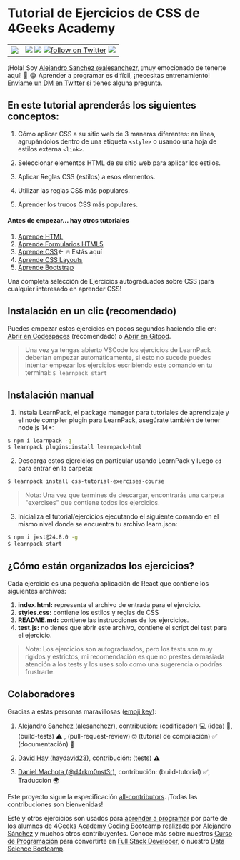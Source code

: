 # Tutorial de Ejercicios de CSS de 4Geeks Academy
<!-- hide -->
<table>
  <tr>
    <td><img src="https://github.com/4GeeksAcademy/css-tutorial-exercises-course/blob/master/.learn/assets/4geeks-icon-blue.png?raw=true"></td>
    <td>
      <img src="https://img.shields.io/github/last-commit/4geeksacademy/css-tutorial-exercises-course" />
      <a href="https://breatheco.de"><img src="https://img.shields.io/badge/certified-BreatheCode-blue" /></a>
      <a href="https://twitter.com/alesanchezr"><img src="https://img.shields.io/twitter/follow/alesanchezr?style=social&logo=twitter" alt="follow on Twitter"></a>
      <a href="https://gitpod.io#https://github.com/4GeeksAcademy/css-tutorial-exercises-course.git"><img src="https://img.shields.io/badge/Gitpod-ready--to--code-blue?logo=gitpod" /></a>
    </td>
  </tr>
</table>

¡Hola! Soy [Alejandro Sanchez @alesanchezr](https://github.com/alesanchezr), ¡muy emocionado de tenerte aquí! 🎉 😂 Aprender a programar es difícil, ¡necesitas entrenamiento! [Envíame un DM en Twitter](https://twitter.com/alesanchezr) si tienes alguna pregunta. 
<!-- endhide -->

## En este tutorial aprenderás los siguientes conceptos:

1. Cómo aplicar CSS a su sitio web de 3 maneras diferentes: en línea, agrupándolos dentro de una etiqueta `<style>` o usando una hoja de estilos externa `<link>`.

2. Seleccionar elementos HTML de su sitio web para aplicar los estilos.

3. Aplicar Reglas CSS (estilos) a esos elementos.

4. Utilizar las reglas CSS más populares.

5. Aprender los trucos CSS más populares.

<!-- hide -->
#### Antes de empezar... hay otros tutoriales 

<ol>
  <li><a href="https://github.com/4GeeksAcademy/html-tutorial-exercises-course">Aprende HTML</a></li>
  <li><a href="https://github.com/4GeeksAcademy/html-forms-tutorial-exercises">Aprende Formularios HTML5 </a></li>
  <li><a href="https://github.com/4GeeksAcademy/css-tutorial-exercises-course">Aprende CSS</a>← 🔥 Estás aquí</li>
    <li><a href="https://github.com/4GeeksAcademy/css-layouts-tutorial-exercises">Aprende CSS Layouts</a></li>
  <li><a href="https://github.com/4GeeksAcademy/bootstrap-exercises-tutorial">Aprende Bootstrap</a></li>
</ol>

Una completa selección de Ejercicios autograduados sobre CSS ¡para cualquier interesado en aprender CSS!

## Instalación en un clic (recomendado)

Puedes empezar estos ejercicios en pocos segundos haciendo clic en: [Abrir en Codespaces](https://codespaces.new/?repo=4GeeksAcademy/css-tutorial-exercises-course) (recomendado) o [Abrir en Gitpod](https://gitpod.io#https://github.com/4GeeksAcademy/css-tutorial-exercises-course.git).

> Una vez ya tengas abierto VSCode los ejercicios de LearnPack deberían empezar automáticamente, si esto no sucede puedes intentar empezar los ejercicios escribiendo este comando en tu terminal: `$ learnpack start`

## Instalación manual 

1. Instala LearnPack, el package manager para tutoriales de aprendizaje y el node compiler plugin para LearnPack, asegúrate también de tener node.js 14+:

```bash
$ npm i learnpack -g
$ learnpack plugins:install learnpack-html
```

2. Descarga estos ejercicios en particular usando LearnPack y luego `cd` para entrar en la carpeta: 

```bash
$ learnpack install css-tutorial-exercises-course
```

> Nota: Una vez que termines de descargar, encontrarás una carpeta "exercises" que contiene todos los ejercicios.

3. Inicializa el tutorial/ejercicios ejecutando el siguiente comando en el mismo nivel donde se encuentra tu archivo learn.json:

```bash
$ npm i jest@24.8.0 -g
$ learnpack start
```

<!-- endhide -->
## ¿Cómo están organizados los ejercicios?

Cada ejercicio es una pequeña aplicación de React que contiene los siguientes archivos:

1. **index.html:** representa el archivo de entrada para el ejercicio.
2. **styles.css:** contiene los estilos y reglas de CSS
3. **README.md:** contiene las instrucciones de los ejercicios.
4. **test.js:** no tienes que abrir este archivo, contiene el script del test para el ejercicio.

> Nota: Los ejercicios son autograduados, pero los tests son muy rígidos y estrictos, mi recomendación es que no prestes demasiada atención a los tests y los uses solo como una sugerencia o podrías frustrarte.

## Colaboradores
 
Gracias a estas personas maravillosas ([emoji key](https://github.com/kentcdodds/all-contributors#emoji-key)):

1. [Alejandro Sanchez (alesanchezr)](https://github.com/alesanchezr), contribución: (codificador) 💻 (idea) 🤔, (build-tests) ⚠️ , (pull-request-review) 🤓 (tutorial de compilación) ✅ (documentación) 📖

2. [David Hay (haydavid23)](https://github.com/haydavid23), contribución: (tests) ⚠️

3. [Daniel Machota (@d4rkm0nst3r)](https://github.com/d4rkm0nst3r), contribución: (build-tutorial) ✅, Traducción 🌍

Este proyecto sigue la especificación [all-contributors](https://github.com/kentcdodds/all-contributors). ¡Todas las contribuciones son bienvenidas!

Este y otros ejercicios son usados para [aprender a programar](https://4geeksacademy.com/es/aprender-a-programar/aprender-a-programar-desde-cero) por parte de los alumnos de 4Geeks Academy [Coding Bootcamp](https://4geeksacademy.com/us/coding-bootcamp) realizado por [Alejandro Sánchez](https://twitter.com/alesanchezr) y muchos otros contribuyentes. Conoce más sobre nuestros [Curso de Programación](https://4geeksacademy.com/es/curso-de-programacion-desde-cero?lang=es) para convertirte en [Full Stack Developer](https://4geeksacademy.com/es/coding-bootcamps/desarrollador-full-stack/?lang=es), o nuestro [Data Science Bootcamp](https://4geeksacademy.com/es/coding-bootcamps/curso-datascience-machine-learning).

